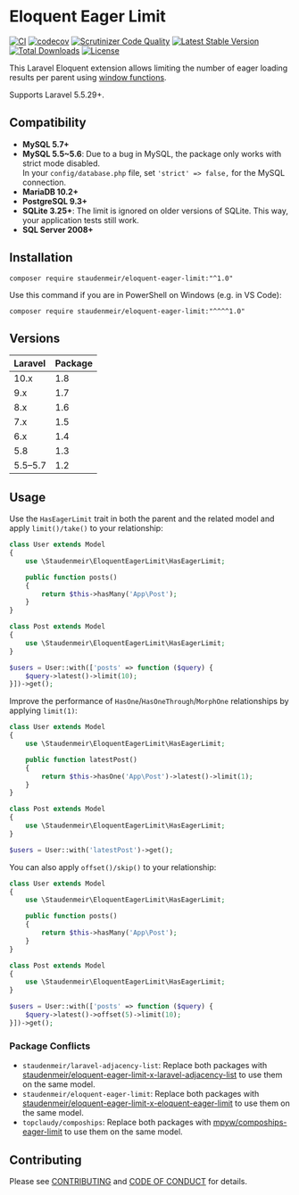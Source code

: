 # Eloquent Eager Limit

[![CI](https://github.com/staudenmeir/eloquent-eager-limit/actions/workflows/ci.yml/badge.svg)](https://github.com/staudenmeir/eloquent-eager-limit/actions/workflows/ci.yml)
[![codecov](https://codecov.io/gh/staudenmeir/eloquent-eager-limit/graph/badge.svg?token=J8ysbd1r80)](https://codecov.io/gh/staudenmeir/eloquent-eager-limit)
[![Scrutinizer Code Quality](https://scrutinizer-ci.com/g/staudenmeir/eloquent-eager-limit/badges/quality-score.png?b=master)](https://scrutinizer-ci.com/g/staudenmeir/eloquent-eager-limit/?branch=master)
[![Latest Stable Version](https://poser.pugx.org/staudenmeir/eloquent-eager-limit/v/stable)](https://packagist.org/packages/staudenmeir/eloquent-eager-limit)
[![Total Downloads](https://poser.pugx.org/staudenmeir/eloquent-eager-limit/downloads)](https://packagist.org/packages/staudenmeir/eloquent-eager-limit/stats)
[![License](https://poser.pugx.org/staudenmeir/eloquent-eager-limit/license)](https://github.com/staudenmeir/eloquent-eager-limit/blob/master/LICENSE)

This Laravel Eloquent extension allows limiting the number of eager loading results per parent
using [window functions](https://en.wikipedia.org/wiki/Select_(SQL)#Limiting_result_rows).

Supports Laravel 5.5.29+.

## Compatibility

- **MySQL 5.7+**
- **MySQL 5.5~5.6**: Due to a bug in MySQL, the package only works with strict mode disabled.  
  In your `config/database.php` file, set `'strict' => false,` for the MySQL connection.
- **MariaDB 10.2+**
- **PostgreSQL 9.3+**
- **SQLite 3.25+**: The limit is ignored on older versions of SQLite. This way, your application tests still work.
- **SQL Server 2008+**

## Installation

    composer require staudenmeir/eloquent-eager-limit:"^1.0"

Use this command if you are in PowerShell on Windows (e.g. in VS Code):

    composer require staudenmeir/eloquent-eager-limit:"^^^^1.0"

## Versions

| Laravel | Package |
|:--------|:--------|
| 10.x    | 1.8     |
| 9.x     | 1.7     |
| 8.x     | 1.6     |
| 7.x     | 1.5     |
| 6.x     | 1.4     |
| 5.8     | 1.3     |
| 5.5–5.7 | 1.2     |

## Usage

Use the `HasEagerLimit` trait in both the parent and the related model and apply `limit()/take()` to your relationship:

```php
class User extends Model
{
    use \Staudenmeir\EloquentEagerLimit\HasEagerLimit;

    public function posts()
    {
        return $this->hasMany('App\Post');
    }
}

class Post extends Model
{
    use \Staudenmeir\EloquentEagerLimit\HasEagerLimit;
}

$users = User::with(['posts' => function ($query) {
    $query->latest()->limit(10);
}])->get();
```

Improve the performance of `HasOne`/`HasOneThrough`/`MorphOne` relationships by applying `limit(1)`:

```php
class User extends Model
{
    use \Staudenmeir\EloquentEagerLimit\HasEagerLimit;

    public function latestPost()
    {
        return $this->hasOne('App\Post')->latest()->limit(1);
    }
}

class Post extends Model
{
    use \Staudenmeir\EloquentEagerLimit\HasEagerLimit;
}

$users = User::with('latestPost')->get();
```

You can also apply `offset()/skip()` to your relationship:

```php
class User extends Model
{
    use \Staudenmeir\EloquentEagerLimit\HasEagerLimit;

    public function posts()
    {
        return $this->hasMany('App\Post');
    }
}

class Post extends Model
{
    use \Staudenmeir\EloquentEagerLimit\HasEagerLimit;
}

$users = User::with(['posts' => function ($query) {
    $query->latest()->offset(5)->limit(10);
}])->get();
```

### Package Conflicts

- `staudenmeir/laravel-adjacency-list`: Replace both packages
  with [staudenmeir/eloquent-eager-limit-x-laravel-adjacency-list](https://github.com/staudenmeir/eloquent-eager-limit-x-laravel-adjacency-list)
  to use them on the same model.
- `staudenmeir/eloquent-eager-limit`: Replace both packages
  with [staudenmeir/eloquent-eager-limit-x-eloquent-eager-limit](https://github.com/staudenmeir/eloquent-eager-limit-x-eloquent-eager-limit)
  to use them on the same model.
- `topclaudy/compoships`: Replace both packages
  with [mpyw/compoships-eager-limit](https://github.com/mpyw/compoships-eager-limit)
  to use them on the same model.

## Contributing

Please see [CONTRIBUTING](.github/CONTRIBUTING.md) and [CODE OF CONDUCT](.github/CODE_OF_CONDUCT.md) for details.
